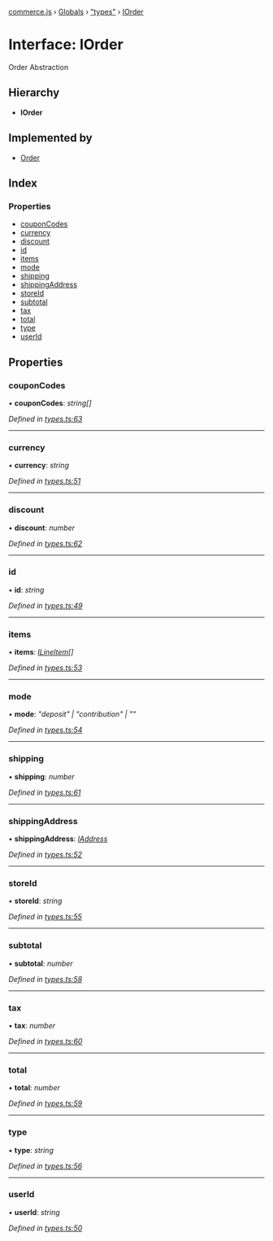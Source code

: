 [commerce.js](../README.md) › [Globals](../globals.md) › ["types"](../modules/_types_.md) › [IOrder](_types_.iorder.md)

# Interface: IOrder

Order Abstraction

## Hierarchy

* **IOrder**

## Implemented by

* [Order](../classes/_order_.order.md)

## Index

### Properties

* [couponCodes](_types_.iorder.md#couponcodes)
* [currency](_types_.iorder.md#currency)
* [discount](_types_.iorder.md#discount)
* [id](_types_.iorder.md#id)
* [items](_types_.iorder.md#items)
* [mode](_types_.iorder.md#mode)
* [shipping](_types_.iorder.md#shipping)
* [shippingAddress](_types_.iorder.md#shippingaddress)
* [storeId](_types_.iorder.md#storeid)
* [subtotal](_types_.iorder.md#subtotal)
* [tax](_types_.iorder.md#tax)
* [total](_types_.iorder.md#total)
* [type](_types_.iorder.md#type)
* [userId](_types_.iorder.md#userid)

## Properties

###  couponCodes

• **couponCodes**: *string[]*

*Defined in [types.ts:63](https://github.com/shopjs/commerce.js/blob/883aa69/src/types.ts#L63)*

___

###  currency

• **currency**: *string*

*Defined in [types.ts:51](https://github.com/shopjs/commerce.js/blob/883aa69/src/types.ts#L51)*

___

###  discount

• **discount**: *number*

*Defined in [types.ts:62](https://github.com/shopjs/commerce.js/blob/883aa69/src/types.ts#L62)*

___

###  id

• **id**: *string*

*Defined in [types.ts:49](https://github.com/shopjs/commerce.js/blob/883aa69/src/types.ts#L49)*

___

###  items

• **items**: *[ILineItem](_types_.ilineitem.md)[]*

*Defined in [types.ts:53](https://github.com/shopjs/commerce.js/blob/883aa69/src/types.ts#L53)*

___

###  mode

• **mode**: *"deposit" | "contribution" | ""*

*Defined in [types.ts:54](https://github.com/shopjs/commerce.js/blob/883aa69/src/types.ts#L54)*

___

###  shipping

• **shipping**: *number*

*Defined in [types.ts:61](https://github.com/shopjs/commerce.js/blob/883aa69/src/types.ts#L61)*

___

###  shippingAddress

• **shippingAddress**: *[IAddress](_types_.iaddress.md)*

*Defined in [types.ts:52](https://github.com/shopjs/commerce.js/blob/883aa69/src/types.ts#L52)*

___

###  storeId

• **storeId**: *string*

*Defined in [types.ts:55](https://github.com/shopjs/commerce.js/blob/883aa69/src/types.ts#L55)*

___

###  subtotal

• **subtotal**: *number*

*Defined in [types.ts:58](https://github.com/shopjs/commerce.js/blob/883aa69/src/types.ts#L58)*

___

###  tax

• **tax**: *number*

*Defined in [types.ts:60](https://github.com/shopjs/commerce.js/blob/883aa69/src/types.ts#L60)*

___

###  total

• **total**: *number*

*Defined in [types.ts:59](https://github.com/shopjs/commerce.js/blob/883aa69/src/types.ts#L59)*

___

###  type

• **type**: *string*

*Defined in [types.ts:56](https://github.com/shopjs/commerce.js/blob/883aa69/src/types.ts#L56)*

___

###  userId

• **userId**: *string*

*Defined in [types.ts:50](https://github.com/shopjs/commerce.js/blob/883aa69/src/types.ts#L50)*
